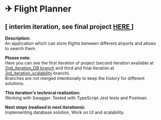 # ✈ Flight Planner
## [ interim iteration, see final project [HERE ](https://github.com/girtsva/flight-planner/tree/3rd_iteration_scalability)]

**Description:**  
An application which can store flights between different airports and allows to search them.

**Please note:**  
Here you can see the first iteration of project (second iteration available at [2nd_iteration_DB branch](https://github.com/girtsva/flight-planner/tree/2nd_iteration_DB) and third and final iteration at [3rd_iteration_scalability](https://github.com/girtsva/flight-planner/tree/3rd_iteration_scalability) branch).  
Branches are not merged intentionally to keep the history for different solutions.

**This iteration's technical realisation:**  
Working with Swagger. Tested with TypeScript Jest tests and Postman.

**Next steps (realised in next iterations):**  
Implementing database solution, Work on UI and scalability.
